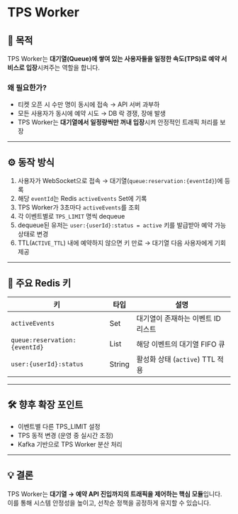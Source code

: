 # TPS Worker

## 📌 목적

TPS Worker는 **대기열(Queue)에 쌓여 있는 사용자들을 일정한 속도(TPS)로 예약 서비스로 입장**시켜주는 역할을 합니다.

### 왜 필요한가?

- 티켓 오픈 시 수만 명이 동시에 접속 → API 서버 과부하
- 모든 사용자가 동시에 예약 시도 → DB 락 경쟁, 장애 발생
- TPS Worker는 **대기열에서 일정량씩만 꺼내 입장**시켜 안정적인 트래픽 처리를 보장

---

## ⚙️ 동작 방식

1. 사용자가 WebSocket으로 접속 → 대기열(`queue:reservation:{eventId}`)에 등록
2. 해당 `eventId`는 Redis `activeEvents` Set에 기록
3. TPS Worker가 3초마다 `activeEvents`를 조회
4. 각 이벤트별로 `TPS_LIMIT` 명씩 dequeue
5. dequeue된 유저는 `user:{userId}:status = active` 키를 발급받아 예약 가능 상태로 변경
6. TTL(`ACTIVE_TTL`) 내에 예약하지 않으면 키 만료 → 대기열 다음 사용자에게 기회 제공

---

## 🔑 주요 Redis 키

| 키                            | 타입   | 설명                               |
| ----------------------------- | ------ | ---------------------------------- |
| `activeEvents`                | Set    | 대기열이 존재하는 이벤트 ID 리스트 |
| `queue:reservation:{eventId}` | List   | 해당 이벤트의 대기열 FIFO 큐       |
| `user:{userId}:status`        | String | 활성화 상태 (`active`) TTL 적용    |

---

## 🛠 향후 확장 포인트

- 이벤트별 다른 TPS_LIMIT 설정
- TPS 동적 변경 (운영 중 실시간 조정)
- Kafka 기반으로 TPS Worker 분산 처리

---

## 💡 결론

TPS Worker는 **대기열 → 예약 API 진입까지의 트래픽을 제어하는 핵심 모듈**입니다.  
이를 통해 시스템 안정성을 높이고, 선착순 정책을 공정하게 유지할 수 있습니다.
